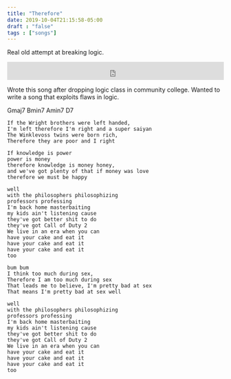 ```yaml
---
title: "Therefore"
date: 2019-10-04T21:15:58-05:00
draft : "false"
tags : ["songs"]
---
```


Real old attempt at breaking logic.

<!--more-->

<iframe style="border: 0; width: 100%; height: 42px;" src="https://bandcamp.com/EmbeddedPlayer/album=1143358609/size=small/bgcol=ffffff/linkcol=0687f5/track=477031702/transparent=true/" seamless><a href="https://michaelbetts.bandcamp.com/album/songs-part-1">Songs, Part 1 by Michael Betts</a></iframe>

Wrote this song after dropping logic class in community college. Wanted to write a song that exploits flaws in logic.

Gmaj7  Bmin7 Amin7 D7

```
If the Wright brothers were left handed,
I'm left therefore I'm right and a super saiyan
The Winklevoss twins were born rich,
Therefore they are poor and I right

If knowledge is power
power is money
therefore knowledge is money honey,
and we've got plenty of that if money was love
therefore we must be happy

well
with the philosophers philosophizing
professors professing
I'm back home masterbaiting
my kids ain't listening cause
they've got better shit to do
they've got Call of Duty 2
We live in an era when you can
have your cake and eat it
have your cake and eat it
have your cake and eat it
too

bum bum
I think too much during sex,
Therefore I am too much during sex
That leads me to believe, I'm pretty bad at sex
That means I'm pretty bad at sex well

well
with the philosophers philosophizing
professors professing
I'm back home masterbaiting
my kids ain't listening cause
they've got better shit to do
they've got Call of Duty 2
We live in an era when you can
have your cake and eat it
have your cake and eat it
have your cake and eat it
too

```
